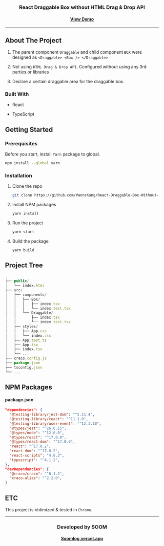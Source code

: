 <h3 align="center"> 
  React Draggable Box without HTML Drag & Drop API
</h3>

<h4 align="center">
  <a href="">View Demo</a>
</h4>

---

## About The Project

1. The parent component `Draggable` and child component `BOX` were designed as `<Draggable> <Box /> </Draggable>`

2. Not using `HTML Drag & Drop API`. Configured without using any 3rd parties or libraries

3. Declare a certain draggable area for the draggable box.

### Built With

- React

- TypeScript

## Getting Started

### Prerequisites

Before you start, install `Yarn` package to global.

```sh
npm install --global yarn
```

### Installation

1.  Clone the repo

    ```sh
    git clone https://github.com/VannsKang/React-Draggable-Box-Without-HTML-API.git
    ```

2.  Install NPM packages

    ```sh
    yarn install
    ```

3.  Run the project

    ```sh
    yarn start
    ```

4.  Build the package

    ```sh
    yarn build
    ```

## Project Tree

```js
.
├── public/
│   └── index.html
├── src/
│   ├── components/
│   │   ├── Box/
│   │   │   ├── index.tsx
│   │   │   └── index.test.tsx
│   │   └── Draggable/
│   │       ├── index.tsx
│   │       └── index.test.tsx
│   ├── styles/
│   │   ├── App.css
│   │   └── index.css
│   ├── App.test.ts
│   ├── App.tsx
│   ├── index.tsx
│   └── ...
├── craco.config.js
├── package.json
├── tsconfig.json
└── ...
```

## NPM Packages

#### package.json

```json
"dependencies": {
  "@testing-library/jest-dom": "^5.11.4",
  "@testing-library/react": "^11.1.0",
  "@testing-library/user-event": "^12.1.10",
  "@types/jest": "^26.0.15",
  "@types/node": "^12.0.0",
  "@types/react": "^17.0.0",
  "@types/react-dom": "^17.0.0",
  "react": "^17.0.2",
  "react-dom": "^17.0.2",
  "react-scripts": "4.0.3",
  "typescript": "^4.1.2",
},
"devDependencies": {
  "@craco/craco": "^6.1.2",
  "craco-alias": "^2.2.0",
}
```

## ETC

This project is obtimized & tested in `Chrome`.

---

<h3 align="center">
Developed by SOOM
</h3>

<h4 align="center">
<a href="https://soomlog.vercel.app/">Soomlog.vercel.app</a>
</h4>
